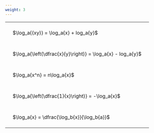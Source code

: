 ```yaml
---
weight: 3
---
```


<style type="text/css">
#T_12d9d th.col_heading {
  text-align: left;
  font-size: 1em;
}
#T_12d9d td {
  text-align: left;
  font-size: 1em;
  padding: 1.5em;
}
</style>
<table id="T_12d9d">
  <thead>
  </thead>
  <tbody>
    <tr>
      <td id="T_12d9d_row0_col0" class="data row0 col0" >$\log_a{(xy)} = \log_a{x} + log_a{y}$</td>
    </tr>
    <tr>
      <td id="T_12d9d_row1_col0" class="data row1 col0" >$\log_a{\left(\dfrac{x}{y}\right)} = \log_a{x} - log_a{y}$</td>
    </tr>
    <tr>
      <td id="T_12d9d_row2_col0" class="data row2 col0" >$\log_a{x^n} = n\log_a{x}$</td>
    </tr>
    <tr>
      <td id="T_12d9d_row3_col0" class="data row3 col0" >$\log_a{\left(\dfrac{1}{x}\right)} = -\log_a{x}$</td>
    </tr>
    <tr>
      <td id="T_12d9d_row4_col0" class="data row4 col0" >$\log_a{x} = \dfrac{\log_b{x}}{\log_b{a}}$</td>
    </tr>
  </tbody>
</table>
